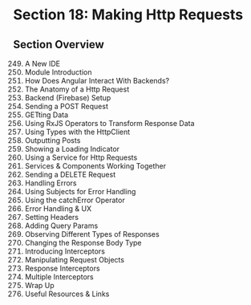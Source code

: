 # Section 18: Making Http Requests

## Section Overview

249. A New IDE
250. Module Introduction
251. How Does Angular Interact With Backends?
252. The Anatomy of a Http Request
253. Backend (Firebase) Setup
254. Sending a POST Request
255. GETting Data
256. Using RxJS Operators to Transform Response Data
257. Using Types with the HttpClient
258. Outputting Posts
259. Showing a Loading Indicator
260. Using a Service for Http Requests
261. Services & Components Working Together
262. Sending a DELETE Request
263. Handling Errors
264. Using Subjects for Error Handling
265. Using the catchError Operator
266. Error Handling & UX
267. Setting Headers
268. Adding Query Params
269. Observing Different Types of Responses
270. Changing the Response Body Type
271. Introducing Interceptors
272. Manipulating Request Objects
273. Response Interceptors
274. Multiple Interceptors
275. Wrap Up
276. Useful Resources & Links

